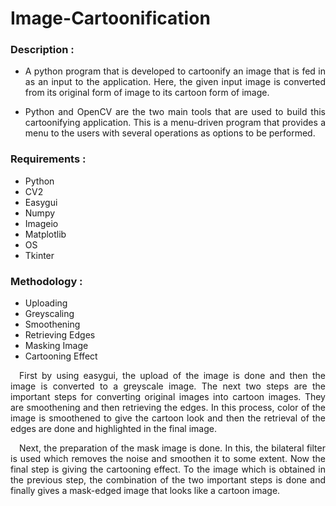# Image-Cartoonification

### Description :

* <p align = "justify">A python program that is developed to cartoonify an image that is fed in as an input to the application. Here, the given input image is converted from its original form of image to its cartoon form of image.</p> 

* <p align = "justify">Python and OpenCV are the two main tools that are used to build this cartoonifying application. This is a menu-driven program that provides a menu to the users with several operations as options to be performed.</p>

### Requirements :

* Python
* CV2
* Easygui
* Numpy
* Imageio
* Matplotlib
* OS
* Tkinter

### Methodology :

* Uploading
* Greyscaling
* Smoothening
* Retrieving Edges
* Masking Image
* Cartooning Effect

<p align = "justify">&emsp;First by using easygui, the upload of the image is done and then the image is converted to a greyscale image. The next two steps are the important steps for converting original images into cartoon images. They are smoothening and then retrieving the edges. In this process, color of the image is smoothened to give the cartoon look and then the retrieval of the edges are done and highlighted in the final image.</p>

<p align = "justify">&emsp;Next, the preparation of the mask image is done. In this, the bilateral filter is used which removes the noise and smoothen it to some extent. Now the final step is giving the cartooning effect. To the image which is obtained in the previous step, the combination of the two important steps is done and finally gives a mask-edged image that looks like a cartoon image.</p>
